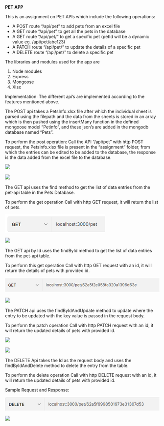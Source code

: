 ﻿**PET APP**

This is an assignment on PET APIs which include the following operations:

- A POST route “/api/pet” to add pets from an excel file
- A GET route “/api/pet” to get all the pets in the database
- A GET route “/api/pet/” to get a specific pet (petId will be a dynamic value eg. /api/pet/abc123)
- A PATCH route “/api/pet/” to update the details of a specific pet
- A DELETE route “/api/pet/” to delete a specific pet

The libraries and modules used for the app are

1. Node modules
1. Express
1. Mongoose
1. Xlsx 

Implementation: The different api’s are implemented according to the features mentioned above.

The POST api  takes a PetsInfo.xlsx file after which the individual sheet is parsed using the filepath and the data from the sheets is stored in an array which is then pushed using the insertMany function in the defined mongoose model “Petinfo”, and these json’s are added in the mongodb database named “Pets”.

To perform the post operation: Call the API “/api/pet” with http POST request, the PetsInfo.xlsx file is present in the “assignment” folder, from which the entries can be edited to be added to the database, the response is the data added from the excel file to the database.

![](Aspose.Words.af54ab92-1663-4658-a63c-5f46a551c2e2.001.png)

![](Aspose.Words.af54ab92-1663-4658-a63c-5f46a551c2e2.002.png)

The GET api uses the find method to get the list of data entries from the pet-api table in the Pets Database.

To perform the get operation Call with http GET request, it will return the list of pets.

![](Aspose.Words.af54ab92-1663-4658-a63c-5f46a551c2e2.003.png)

![](Aspose.Words.af54ab92-1663-4658-a63c-5f46a551c2e2.004.png)

The GET api by Id uses the findById method to get the list of data entries from the pet-api table.

To perform this get operation Call with http GET request with an id, it will return the details of pets with provided id.

![](Aspose.Words.af54ab92-1663-4658-a63c-5f46a551c2e2.005.png)

![](Aspose.Words.af54ab92-1663-4658-a63c-5f46a551c2e2.006.png)

The PATCH api uses the findByIdAndUpdate method to update where the entry to be updated with the key value is passed in the request body.

To perform the patch operation Call with http PATCH request with an id, it will return the updated details of pets with provided id.

![](Aspose.Words.af54ab92-1663-4658-a63c-5f46a551c2e2.007.png)

![](Aspose.Words.af54ab92-1663-4658-a63c-5f46a551c2e2.008.png)

The DELETE Api takes the Id as the request body and uses the findByIdAndDelete method to delete the entry from the table.

To perform the delete operation Call with http DELETE request with an id, it will return the updated details of pets with provided id.

Sample Request and Response:

![](Aspose.Words.af54ab92-1663-4658-a63c-5f46a551c2e2.009.png)

![](Aspose.Words.af54ab92-1663-4658-a63c-5f46a551c2e2.010.png)
